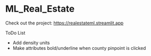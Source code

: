 # ML_Real_Estate

Check out the project: https://realestateml.streamlit.app

ToDo List

- Add density units
- Make attributes bold/underline when county pinpoint is clicked
